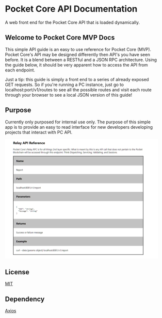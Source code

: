 # Pocket Core API Documentation
A web front end for the Pocket Core API that is loaded dynamically.

## Welcome to Pocket Core MVP Docs
This simple API guide is an easy to use reference for Pocket Core (MVP). Pocket Core's API may be designed differently then API's you have seen before. It is a blend between a RESTful and a JSON RPC architecture. Using the guide below, it should be very apparent how to access the API from each endpoint.

Just a tip: this guide is simply a front end to a series of already exposed GET requests. So if you're running a PC instance, just go to localhost:port/v1/routes to see all the possible routes and visit each route through your browser to see a local JSON version of this guide!

## Purpose
Currently only purposed for internal use only. The purpose of this simple app is to provide an easy to read interface for new developers developing projects that interact with PC API.

![Screen](/screen.PNG)

## License
[MIT](https://opensource.org/licenses/MIT)

## Dependency
[Axios](https://www.npmjs.com/package/axios)
